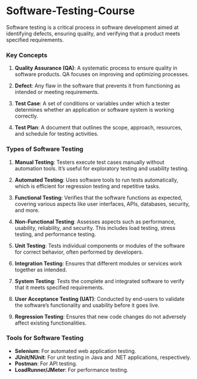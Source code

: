 # Software-Testing-Course
 
Software testing is a critical process in software development aimed at identifying defects, ensuring quality, and verifying that a product meets specified requirements. 

### Key Concepts

1. **Quality Assurance (QA)**: A systematic process to ensure quality in software products. QA focuses on improving and optimizing processes.

2. **Defect**: Any flaw in the software that prevents it from functioning as intended or meeting requirements.

3. **Test Case**: A set of conditions or variables under which a tester determines whether an application or software system is working correctly.

4. **Test Plan**: A document that outlines the scope, approach, resources, and schedule for testing activities.

### Types of Software Testing

1. **Manual Testing**: Testers execute test cases manually without automation tools. It’s useful for exploratory testing and usability testing.

2. **Automated Testing**: Uses software tools to run tests automatically, which is efficient for regression testing and repetitive tasks.

3. **Functional Testing**: Verifies that the software functions as expected, covering various aspects like user interfaces, APIs, databases, security, and more.

4. **Non-Functional Testing**: Assesses aspects such as performance, usability, reliability, and security. This includes load testing, stress testing, and performance testing.

5. **Unit Testing**: Tests individual components or modules of the software for correct behavior, often performed by developers.

6. **Integration Testing**: Ensures that different modules or services work together as intended.

7. **System Testing**: Tests the complete and integrated software to verify that it meets specified requirements.

8. **User Acceptance Testing (UAT)**: Conducted by end-users to validate the software’s functionality and usability before it goes live.

9. **Regression Testing**: Ensures that new code changes do not adversely affect existing functionalities.


### Tools for Software Testing

- **Selenium**: For automated web application testing.
- **JUnit/NUnit**: For unit testing in Java and .NET applications, respectively.
- **Postman**: For API testing.
- **LoadRunner/JMeter**: For performance testing.
